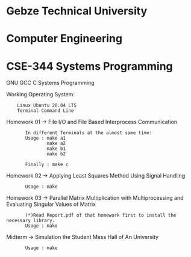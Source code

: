 # Gebze Technical University
# Computer Engineering
# CSE-344 Systems Programming

GNU GCC C Systems Programming

Working Operating System:

        Linux Ubuntu 20.04 LTS
        Terminal Command Line


Homework 01 -> File I/O and File Based Interprocess Communication

           In different Terminals at the almost same time:
           Usage : make a1
                   make a2
                   make b1
                   make b2
                   
           Finally : make c
           
           
Homework 02 -> Applying Least Squares Method Using Signal Handling

           Usage : make
        
        
Homework 03 -> Parallel Matrix Multiplication with Multiprocessing and Evaluating Singular Values of Matrix
           
           (*)Read Report.pdf of that homework first to install the necessary library.
           Usage : make
           
Midterm -> Simulation the Student Mess Hall of An University
           
           Usage : make
           
